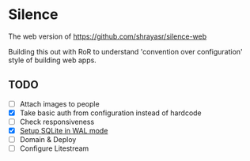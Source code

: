 # Silence

The web version of https://github.com/shrayasr/silence-web

Building this out with RoR to understand 'convention over configuration' style of building web apps.

## TODO 

- [ ] Attach images to people
- [X] Take basic auth from configuration instead of hardcode
- [ ] Check responsiveness 
- [X] [Setup SQLite in WAL mode](https://stackoverflow.com/a/56286515)
- [ ] Domain & Deploy
- [ ] Configure Litestream
